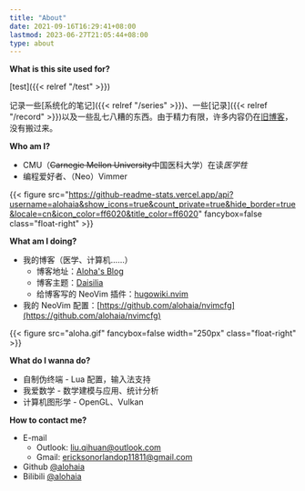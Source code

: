 ```yaml
---
title: "About"
date: 2021-09-16T16:29:41+08:00
lastmod: 2023-06-27T21:05:44+08:00
type: about
---
```


**What is this site used for?**

[test]({{< relref "/test" >}})

记录一些[系统化的笔记]({{< relref "/series" >}})、一些[记录]({{< relref "/record" >}})以及一些乱七八糟的东西。由于精力有限，许多内容仍在[旧博客](https://aloha.org.cn)，没有搬过来。

**Who am I?**

- CMU（~~Carnegie Mellon University~~中国医科大学）在读*医学牲*
- 编程爱好者、（Neo）Vimmer

{{< figure src="https://github-readme-stats.vercel.app/api?username=alohaia&show_icons=true&count_private=true&hide_border=true&locale=cn&icon_color=ff6020&title_color=ff6020" fancybox=false class="float-right" >}}

**What am I doing?**

- 我的博客（医学、计算机……）
    - 博客地址：[Aloha's Blog](https://daisilia.com)
    - 博客主题：[Daisilia](https://github.com/alohaia/hugo-theme-daisilia)
    - 给博客写的 NeoVim 插件：[hugowiki.nvim](https://github.com/alohaia/hugowiki.nvim)
- 我的 NeoVim 配置：[https://github.com/alohaia/nvimcfg](https://github.com/alohaia/nvimcfg)

{{< figure src="aloha.gif" fancybox=false width="250px" class="float-right" >}}

**What do I wanna do?**

- 自制伪终端 - Lua 配置，输入法支持
- 我爱数学 - 数学建模与应用、统计分析
- 计算机图形学 - OpenGL、Vulkan

**How to contact me?**

- E-mail
    - Outlook: [liu.qihuan@outlook.com](mailto:liu.qihuan@outlook.com)
    - Gmail: [ericksonorlandop11811@gmail.com](mailto:ericksonorlandop11811@gmail.com)
- Github [@alohaia](https://github.com/alohaia)
- Bilibili [@alohaia](https://space.bilibili.com/437854288)
